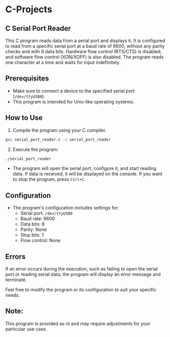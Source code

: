 # C-Projects

## C Serial Port Reader

This C program reads data from a serial port and displays it. It is configured to read from a specific serial port at a baud rate of 9600, without any parity checks and with 8 data bits. Hardware flow control (RTS/CTS) is disabled, and software flow control (XON/XOFF) is also disabled. The program reads one character at a time and waits for input indefinitely.

## Prerequisites

- Make sure to connect a device to the specified serial port (`/dev/ttyUSB0`).
- This program is intended for Unix-like operating systems.

## How to Use

1. Compile the program using your C compiler.

```bash
gcc serial_port_reader.c -o serial_port_reader
```
2. Execute the program:

```bash
./serial_port_reader
```

- The program will open the serial port, configure it, and start reading data. If data is received, it will be displayed on the console. If you want to stop the program, press `Ctrl+C`.

## Configuration

- The program's configuration includes settings for:
  - Serial port: `/dev/ttyUSB0`
  - Baud rate: 9600
  - Data bits: 8
  - Parity: None
  - Stop bits: 1
  - Flow control: None

## Errors

If an error occurs during the execution, such as failing to open the serial port or reading serial data, the program will display an error message and terminate.

Feel free to modify the program or its configuration to suit your specific needs.

## Note:

This program is provided as-is and may require adjustments for your particular use case.
